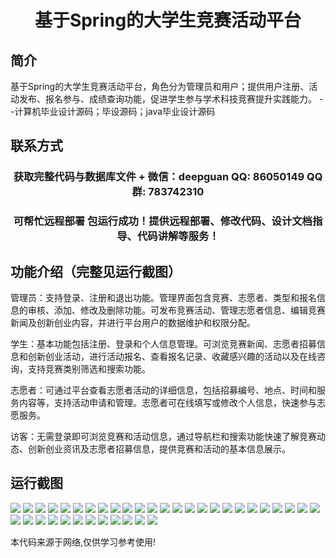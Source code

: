 <p><h1 align="center">基于Spring的大学生竞赛活动平台</h1></p>

## 简介
基于Spring的大学生竞赛活动平台，角色分为管理员和用户；提供用户注册、活动发布、报名参与、成绩查询功能，促进学生参与学术科技竞赛提升实践能力。    --计算机毕业设计源码；毕设源码；java毕业设计源码


## 联系方式
<p><h3 align="center">获取完整代码与数据库文件 + 微信：deepguan QQ: 86050149 QQ群: 783742310</h3></p>
<p><h3 align="center">可帮忙远程部署 包运行成功！提供远程部署、修改代码、设计文档指导、代码讲解等服务！</h3></p>

## 功能介绍（完整见运行截图）
管理员：支持登录、注册和退出功能。管理界面包含竞赛、志愿者、类型和报名信息的审核、添加、修改及删除功能。可发布竞赛活动、管理志愿者信息、编辑竞赛新闻及创新创业内容，并进行平台用户的数据维护和权限分配。

学生：基本功能包括注册、登录和个人信息管理。可浏览竞赛新闻、志愿者招募信息和创新创业活动，进行活动报名、查看报名记录、收藏感兴趣的活动以及在线咨询，支持竞赛类别筛选和搜索功能。

志愿者：可通过平台查看志愿者活动的详细信息，包括招募编号、地点、时间和服务内容等，支持活动申请和管理。志愿者可在线填写或修改个人信息，快速参与志愿服务。

访客：无需登录即可浏览竞赛和活动信息，通过导航栏和搜索功能快速了解竞赛动态、创新创业资讯及志愿者招募信息，提供竞赛和活动的基本信息展示。


## 运行截图
![](img/001.jpg)
![](img/002.jpg)
![](img/003.jpg)
![](img/004.jpg)
![](img/005.jpg)
![](img/006.jpg)
![](img/007.jpg)
![](img/008.jpg)
![](img/009.jpg)
![](img/010.jpg)
![](img/011.jpg)
![](img/012.jpg)
![](img/013.jpg)
![](img/014.jpg)
![](img/015.jpg)
![](img/016.jpg)
![](img/017.jpg)
![](img/018.jpg)
![](img/019.jpg)
![](img/020.jpg)
![](img/021.jpg)
![](img/022.jpg)
![](img/023.jpg)
![](img/024.jpg)
![](img/025.jpg)
![](img/026.jpg)
![](img/027.jpg)
![](img/028.jpg)
![](img/029.jpg)
![](img/030.jpg)
![](img/031.jpg)
![](img/032.jpg)
![](img/033.jpg)
![](img/034.jpg)
![](img/035.jpg)
![](img/036.jpg)
![](img/037.jpg)

<p>本代码来源于网络,仅供学习参考使用!</p>
